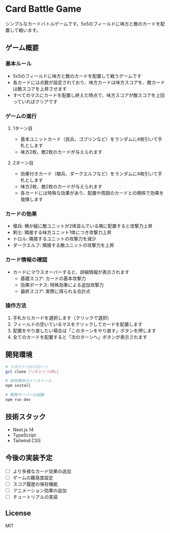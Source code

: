 # Card Battle Game

シンプルなカードバトルゲームです。5x5のフィールドに味方と敵のカードを配置して戦います。

## ゲーム概要

### 基本ルール
- 5x5のフィールドに味方と敵のカードを配置して戦うゲームです
- 各カードには点数が設定されており、味方カードは味方スコアを、敵カードは敵スコアを上昇させます
- すべてのマスにカードを配置し終えた時点で、味方スコアが敵スコアを上回っていればクリアです

### ゲームの進行
1. 1ターン目
   - 基本ユニットカード（民兵、ゴブリンなど）をランダムに4枚引いて手札とします
   - 味方2枚、敵2枚のカードが与えられます

2. 2ターン目
   - 効果付きカード（槍兵、ダークエルフなど）をランダムに4枚引いて手札とします
   - 味方2枚、敵2枚のカードが与えられます
   - 各カードには特殊な効果があり、配置や周囲のカードとの関係で効果を発揮します

### カードの効果
- 槍兵: 横か縦に敵ユニットが2体並んでいる隣に配置すると攻撃力上昇
- 剣士: 隣接する味方ユニット1体につき攻撃力上昇
- トロル: 隣接するユニットの攻撃力を減少
- ダークエルフ: 隣接する敵ユニットの攻撃力を上昇

### カード情報の確認
- カードにマウスオーバーすると、詳細情報が表示されます
  - 基礎スコア: カードの基本攻撃力
  - 効果ボーナス: 特殊効果による追加攻撃力
  - 最終スコア: 実際に得られる合計点

### 操作方法
1. 手札からカードを選択します（クリックで選択）
2. フィールドの空いているマスをクリックしてカードを配置します
3. 配置をやり直したい場合は「このターンをやり直す」ボタンを押します
4. 全てのカードを配置すると「次のターンへ」ボタンが表示されます

## 開発環境

```bash
# リポジトリのクローン
git clone [リポジトリURL]

# 依存関係のインストール
npm install

# 開発サーバーの起動
npm run dev
```

## 技術スタック

- Next.js 14
- TypeScript
- Tailwind CSS

## 今後の実装予定

- [ ] より多様なカード効果の追加
- [ ] ゲームの難易度設定
- [ ] スコア履歴の保存機能
- [ ] アニメーション効果の追加
- [ ] チュートリアルの実装

## License

MIT